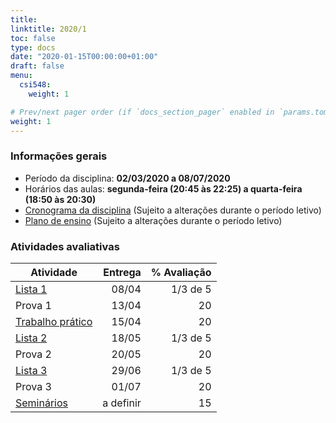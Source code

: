 ```yaml
---
title: 
linktitle: 2020/1
toc: false
type: docs
date: "2020-01-15T00:00:00+01:00"
draft: false
menu:
  csi548:
    weight: 1

# Prev/next pager order (if `docs_section_pager` enabled in `params.toml`)
weight: 1
---
```


### Informações gerais

- Período da disciplina: **02/03/2020 a 08/07/2020**
- Horários das aulas: **segunda-feira (20:45 às 22:25) a quarta-feira (18:50 às 20:30)**
- [Cronograma da disciplina](https://docs.google.com/spreadsheets/d/1SlX3NI1vTiDO-56CrCx4zSs3frCvLzao51ij2C5ELIo/edit?usp=sharing) (Sujeito a alterações durante o período letivo)
- [Plano de ensino](https://docs.google.com/document/d/1OpDac4HLfDEV71nCTRMspVXvMbIuscJMro10PH2eBTM/edit?usp=sharing) (Sujeito a alterações durante o período letivo)
<!--- [Repositório de aulas](https://drive.google.com/drive/folders/1o4JuXE0NYtT5NLN-isTiCEpi_4_KetwZ?usp=sharing) (Atualizado ao longo do período letivo)-->

### Atividades avaliativas


| Atividade | Entrega | % Avaliação |
|-----------|---------:|------------:|
| [Lista 1]() | 08/04 | 1/3 de 5 |
| Prova 1 | 13/04 | 20 |
| [Trabalho prático]() | 15/04 | 20 |
| [Lista 2]() | 18/05 | 1/3 de 5 |
| Prova 2 | 20/05 | 20 |
| [Lista 3]() | 29/06 | 1/3 de 5 |
| Prova 3 | 01/07 | 20 |
| [Seminários]() | a definir | 15 |

